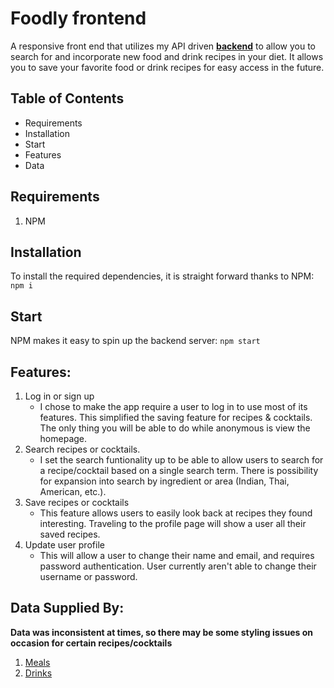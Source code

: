 # Foodly frontend
A responsive front end that utilizes my API driven [**backend**](https://github.com/zacharyrb99/foodly-backend) to allow you to search for and incorporate new food and drink recipes in your diet. It allows you to save your favorite food or drink recipes for easy access in the future.

## Table of Contents
- Requirements
- Installation
- Start
- Features
- Data

## Requirements 
1. NPM

## Installation
To install the required dependencies, it is straight forward thanks to NPM:
`npm i`

## Start
NPM makes it easy to spin up the backend server: 
`npm start`

## Features:
1. Log in or sign up
    - I chose to make the app require a user to log in to use most of its features. This simplified the saving feature for recipes & cocktails.    The only thing you will be able to do while anonymous is view the homepage. 
2. Search recipes or cocktails.
    - I set the search funtionality up to be able to allow users to search for a recipe/cocktail based on a single search term. There is possibility for expansion into search by ingredient or area (Indian, Thai, American, etc.).
3. Save recipes or cocktails
    - This feature allows users to easily look back at recipes they found interesting. Traveling to the profile page will show a user all their saved recipes.
4. Update user profile
    - This will allow a user to change their name and email, and requires password authentication. User currently aren't able to change their username or password.

## Data Supplied By:
__Data was inconsistent at times, so there may be some styling issues on occasion for certain recipes/cocktails__

1. [Meals](https://www.themealdb.com/api.php)
2. [Drinks](https://www.thecocktaildb.com/api.php)